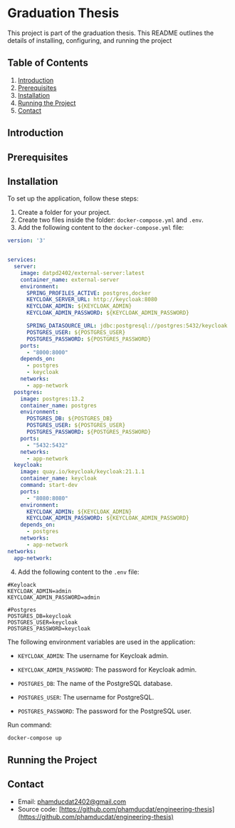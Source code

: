 # Graduation Thesis

This project is part of the graduation thesis. This README outlines the details of installing, configuring, and running the project

## Table of Contents

1. [Introduction](#introduction)
2. [Prerequisites](#prerequisites)
3. [Installation](#installation)
4. [Running the Project](#running-the-project)
5. [Contact](#contact)

## Introduction


## Prerequisites


## Installation

To set up the application, follow these steps:

1. Create a folder for your project.
2. Create two files inside the folder: `docker-compose.yml` and `.env`.
3. Add the following content to the `docker-compose.yml` file:
```yaml
version: '3'


services:
  server:
    image: datpd2402/external-server:latest
    container_name: external-server
    environment:
      SPRING_PROFILES_ACTIVE: postgres,docker
      KEYCLOAK_SERVER_URL: http://keycloak:8080
      KEYCLOAK_ADMIN: ${KEYCLOAK_ADMIN}
      KEYCLOAK_ADMIN_PASSWORD: ${KEYCLOAK_ADMIN_PASSWORD}

      SPRING_DATASOURCE_URL: jdbc:postgresql://postgres:5432/keycloak
      POSTGRES_USER: ${POSTGRES_USER}
      POSTGRES_PASSWORD: ${POSTGRES_PASSWORD}
    ports:
      - "8000:8000"
    depends_on:
      - postgres
      - keycloak
    networks:
      - app-network
  postgres:
    image: postgres:13.2
    container_name: postgres
    environment:
      POSTGRES_DB: ${POSTGRES_DB}
      POSTGRES_USER: ${POSTGRES_USER}
      POSTGRES_PASSWORD: ${POSTGRES_PASSWORD}
    ports:
      - "5432:5432"
    networks:
      - app-network
  keycloak:
    image: quay.io/keycloak/keycloak:21.1.1
    container_name: keycloak
    command: start-dev
    ports:
      - "8080:8080"
    environment:
      KEYCLOAK_ADMIN: ${KEYCLOAK_ADMIN}
      KEYCLOAK_ADMIN_PASSWORD: ${KEYCLOAK_ADMIN_PASSWORD}
    depends_on:
      - postgres
    networks:
      - app-network
networks:
  app-network:
```
4. Add the following content to the `.env` file:

```dotenv
#Keyloack
KEYCLOAK_ADMIN=admin
KEYCLOAK_ADMIN_PASSWORD=admin

#Postgres
POSTGRES_DB=keycloak
POSTGRES_USER=keycloak
POSTGRES_PASSWORD=keycloak
```


The following environment variables are used in the application:

- `KEYCLOAK_ADMIN`: The username for Keycloak admin.
- `KEYCLOAK_ADMIN_PASSWORD`: The password for Keycloak admin.

- `POSTGRES_DB`: The name of the PostgreSQL database.
- `POSTGRES_USER`: The username for PostgreSQL.
- `POSTGRES_PASSWORD`: The password for the PostgreSQL user.




Run command:
```bash
docker-compose up
```



## Running the Project



## Contact

- Email: [phamducdat2402@gmail.com](mailto:phamducdat2402@gmail.com)
- Source code: [https://github.com/phamducdat/engineering-thesis](https://github.com/phamducdat/engineering-thesis)

